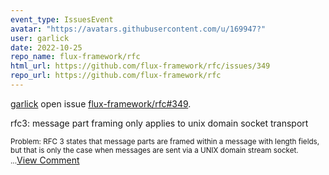 ```yaml
---
event_type: IssuesEvent
avatar: "https://avatars.githubusercontent.com/u/169947?"
user: garlick
date: 2022-10-25
repo_name: flux-framework/rfc
html_url: https://github.com/flux-framework/rfc/issues/349
repo_url: https://github.com/flux-framework/rfc
---
```


<a href='https://github.com/garlick' target='_blank'>garlick</a> open issue <a href='https://github.com/flux-framework/rfc/issues/349' target='_blank'>flux-framework/rfc#349</a>.

<p>rfc3: message part framing only applies to unix domain socket transport</p><small>Problem: RFC 3 states that message parts are framed within a message with length fields, but that is only the case when messages are sent via a UNIX domain stream socket....</small><a href='https://github.com/flux-framework/rfc/issues/349' target='_blank'>View Comment</a>